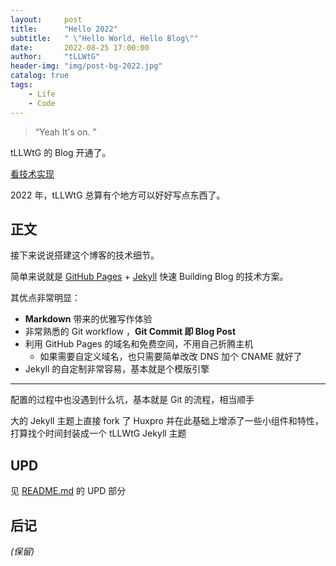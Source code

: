 ```yaml
---
layout:     post
title:      "Hello 2022"
subtitle:   " \"Hello World, Hello Blog\""
date:       2022-08-25 17:00:00
author:     "tLLWtG"
header-img: "img/post-bg-2022.jpg"
catalog: true
tags:
    - Life
    - Code
---
```


> “Yeah It's on. ”


tLLWtG 的 Blog 开通了。

[看技术实现 ](#build) 

2022 年，tLLWtG 总算有个地方可以好好写点东西了。


<p id = "build"></p>

## 正文

接下来说说搭建这个博客的技术细节。  

简单来说就是 [GitHub Pages](https://pages.github.com/) + [Jekyll](http://jekyllrb.com/) 快速 Building Blog 的技术方案。

其优点非常明显：

* **Markdown** 带来的优雅写作体验
* 非常熟悉的 Git workflow ，**Git Commit 即 Blog Post**
* 利用 GitHub Pages 的域名和免费空间，不用自己折腾主机
	* 如果需要自定义域名，也只需要简单改改 DNS 加个 CNAME 就好了 
* Jekyll 的自定制非常容易，基本就是个模版引擎


---

配置的过程中也没遇到什么坑，基本就是 Git 的流程，相当顺手

大的 Jekyll 主题上直接 fork 了 Huxpro
并在此基础上增添了一些小组件和特性，打算找个时间封装成一个 tLLWtG Jekyll 主题



## UPD

见 [README.md](https://github.com/tLLWtG/tllwtg.github.io) 的 UPD 部分

## 后记

*(保留)*


<!-- *———      __ 后记于 __* -->
